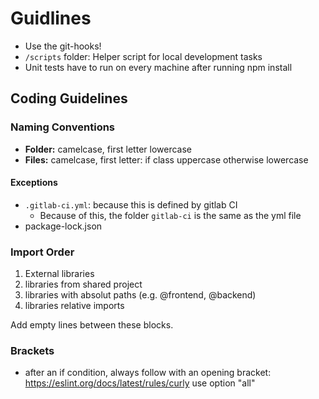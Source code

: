 # Guidlines

- Use the git-hooks!
- `/scripts` folder: Helper script for local development tasks
- Unit tests have to run on every machine after running npm install

## Coding Guidelines

### Naming Conventions
- **Folder:** camelcase, first letter lowercase
- **Files:** camelcase, first letter: if class uppercase otherwise lowercase

#### Exceptions
- `.gitlab-ci.yml`: because this is defined by gitlab CI
  - Because of this, the folder `gitlab-ci` is the same as the yml file
- package-lock.json

### Import Order
1. External libraries
2. libraries from shared project
3. libraries with absolut paths (e.g. @frontend, @backend)
4. libraries relative imports

Add empty lines between these blocks.

### Brackets
- after an if condition, always follow with an opening bracket: https://eslint.org/docs/latest/rules/curly use option "all"
